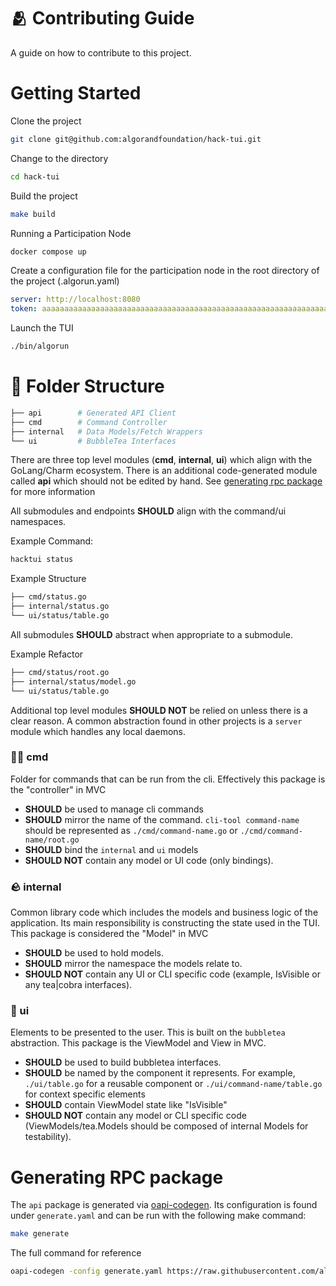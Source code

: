 # 🫂 Contributing Guide

A guide on how to contribute to this project.

# Getting Started

Clone the project

```bash
git clone git@github.com:algorandfoundation/hack-tui.git
```

Change to the directory

```bash
cd hack-tui
```

Build the project

```bash
make build
```

Running a Participation Node

```bash
docker compose up
```

Create a configuration file for the participation node in the root directory of the project (.algorun.yaml)

```yaml
server: http://localhost:8080
token: aaaaaaaaaaaaaaaaaaaaaaaaaaaaaaaaaaaaaaaaaaaaaaaaaaaaaaaaaaaaaaaa
```

Launch the TUI

```bash
./bin/algorun
```

# 📂 Folder Structure

```bash
├── api        # Generated API Client
├── cmd        # Command Controller
├── internal   # Data Models/Fetch Wrappers
└── ui         # BubbleTea Interfaces
```

There are three top level modules (**cmd**, **internal**, **ui**) which align with the GoLang/Charm ecosystem.
There is an additional code-generated module called **api** which should not be edited by hand.
See [generating rpc package](#generating-rpc-package) for more information

All submodules and endpoints **SHOULD** align with the command/ui namespaces.

Example Command:

```bash
hacktui status
```

Example Structure

```bash
├── cmd/status.go
├── internal/status.go
└── ui/status/table.go
```

All submodules **SHOULD** abstract when appropriate to a submodule.

Example Refactor

```bash
├── cmd/status/root.go
├── internal/status/model.go
└── ui/status/table.go
```

Additional top level modules **SHOULD NOT** be relied on unless there is a clear reason.
A common abstraction found in other projects is a `server` module which handles any local daemons.

### 🧑‍💻 cmd

Folder for commands that can be run from the cli.
Effectively this package is the "controller" in MVC

- **SHOULD** be used to manage cli commands
- **SHOULD** mirror the name of the command.
  `cli-tool command-name` should be represented as
  `./cmd/command-name.go` or `./cmd/command-name/root.go`
- **SHOULD** bind the `internal` and `ui` models
- **SHOULD NOT** contain any model or UI code (only bindings).

### 🪨 internal

Common library code which includes the models and business logic
of the application.
Its main responsibility is constructing the state used in the TUI.
This package is considered the "Model" in MVC

- **SHOULD** be used to hold models.
- **SHOULD** mirror the namespace the models relate to.
- **SHOULD NOT** contain any UI or CLI specific code (example, IsVisible or any tea|cobra interfaces).

### 💄 ui

Elements to be presented to the user.
This is built on the `bubbletea` abstraction.
This package is the ViewModel and View in MVC.

- **SHOULD** be used to build bubbletea interfaces.
- **SHOULD** be named by the component it represents.
  For example, `./ui/table.go` for a reusable component or
  `./ui/command-name/table.go` for context specific elements
- **SHOULD** contain ViewModel state like "IsVisible"
- **SHOULD NOT** contain any model or CLI specific code (ViewModels/tea.Models should be composed of internal Models for testability).

# Generating RPC package

The `api` package is generated via [oapi-codegen](https://github.com/oapi-codegen/oapi-codegen).
Its configuration is found under `generate.yaml` and can be run with the following make command:

```bash
make generate
```

The full command for reference

```bash
oapi-codegen -config generate.yaml https://raw.githubusercontent.com/algorand/go-algorand/v3.26.0-stable/daemon/algod/api/algod.oas3.yml
```

